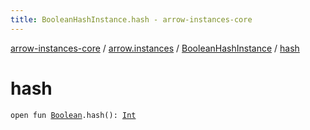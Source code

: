 ```yaml
---
title: BooleanHashInstance.hash - arrow-instances-core
---
```


[arrow-instances-core](../../index.html) / [arrow.instances](../index.html) / [BooleanHashInstance](index.html) / [hash](./hash.html)

# hash

`open fun `[`Boolean`](https://kotlinlang.org/api/latest/jvm/stdlib/kotlin/-boolean/index.html)`.hash(): `[`Int`](https://kotlinlang.org/api/latest/jvm/stdlib/kotlin/-int/index.html)